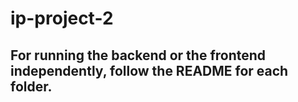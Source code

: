# ip-project-2

## For running the backend or the frontend independently, follow the README for each folder.

